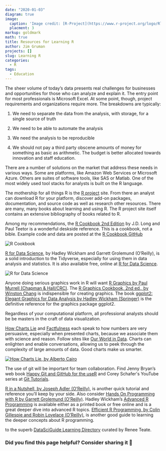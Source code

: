 ```yaml
---
date: "2020-01-03"
diagram: true
image: 
  caption: 'Image credit: [R-Project](https://www.r-project.org/logo/Rlogo.png)'
  placment: 3
markup: goldmark
math: true
title: Resources for Learning R
author: Jim Gruman
projects: []
slug: Learning R
categories:
  - R
tags:
  - Education
---
```


The sheer volume of today’s data presents real challenges for businesses and opportunities for those who can analyze and explain it. The entry point for most professionals is Microsoft Excel. At some point, though, project requirements and organizations require more. The breakdowns are typically:

1. We need to separate the data from the analysis, with storage, for a single source of truth

1. We need to be able to automate the analysis

1. We need the analysis to be reproducible

1. We should not pay a third party obscene amounts of money for something as basic as arithmetic. The budget is better allocated towards innovation and staff education.

There are a number of solutions on the market that address these needs in various ways. Some are platforms, like Amazon Web Services or Microsoft Azure. Others are suites of software tools, like SAS or Matlab. One of the most widely used tool stacks for analysts is built on the R language.

The mothership for all things R is the [R project](https://www.r-project.org/) site. From there an analyst can download R for your platform, discover add-on packages, documentation, and source code as well as research other resources. There are many, many books about learning and using R. The R project site itself contains an extensive bibliography of books related to R.

Among my recommendations, the [R Cookbook 2nd Edition](https://rc2e.com/index.html#other-resources) by J.D. Long and Paul Teetor is a wonderful deskside reference. This is a cookbook, not a bible. Example code and data are posted at the [R Cookbook GitHub](https://github.com/CerebralMastication/R-Cookbook)

![R Cookbook](https://rc2e.com/images_v2/book_cover.jpg)

[R for Data Science](http://shop.oreilly.com/product/0636920034407.do), by Hadley Wickham and Garrett Grolemund (O’Reilly), is a solid introduction to the Tidyverse, especially for using them in data analysis and statistics. It is also available free, online at [R for Data Science](http://r4ds.had.co.nz).

![R for Data Science](https://d33wubrfki0l68.cloudfront.net/b88ef926a004b0fce72b2526b0b5c4413666a4cb/24a30/cover.png)

Anyone doing serious graphics work in R will want [R Graphics by Paul Murrell (Chapman & Hall/CRC)](https://www.amazon.com/Graphics-Third-Chapman-Hall-CRC/dp/1498789056). The [R Graphics Cookbook, 2nd ed., by Winston Chang](http://shop.oreilly.com/product/0636920063704.do) is indispensible for creating graphics. The book [ggplot2: Elegant Graphics for Data Analysis by Hadley Wickham (Springer)](https://www.springer.com/us/book/9780387981413) is the definitive reference for the graphics package ggplot2.

Regardless of your computational platform, all professional analysts should be be masters in the craft of data visualization.

[How Charts Lie](https://www.amazon.com/How-Charts-Lie-Getting-Information/dp/1324001569) and [Factfulness](https://www.gapminder.org/factfulness-book/) each speak to how numbers are very persuasive, especially when presented charts, because we associate them with science and reason. Follow sites like [Our World in Data](https://ourworldindata.org/). Charts can enlighten and enable conversations, allowing us to peek through the complexity of large amounts of data. Good charts make us smarter.

[![How Charts Lie, by Alberto Cairo](http://albertocairo.com/wp-content/uploads/2019/07/How-Charts-Lie-cover_high.jpg)](https://www.amazon.com/How-Charts-Lie-Getting-Information/dp/1324001569)

The use of git will be important for team collaboration. Find Jenny Bryan’s web book [Happy Git and GitHub for the useR](http://happygitwithr.com/) and Corey Schafer's YouTube series at [Git Tutorials](https://www.youtube.com/playlist?list=PL-osiE80TeTuRUfjRe54Eea17-YfnOOAx).

[R in a Nutshell, by Joseph Adler (O’Reilly)](http://oreilly.com/catalog/9780596801717), is another quick tutorial and reference you’ll keep by your side. Also consider [Hands On Programming with R by Garrett Grolemund (O’Reilly)](https://www.oreilly.com/library/view/hands-on-programming-with/9781449359089/). Hadley Wickham’s [Advanced R Programming](https://adv-r.hadley.nz/) is available either as a printed book or free online and is a great deeper dive into advanced R topics. [Efficient R Programming, by Colin Gillespie and Robin Lovelace (O’Reilly)](http://shop.oreilly.com/product/0636920047995.do), is another good guide to learning the deeper concepts about R programming.

to the superb [DataSciGuide Learning Directory](www.datasciguide.com/) curated by Renee Teate.

### Did you find this page helpful? Consider sharing it 🙌


